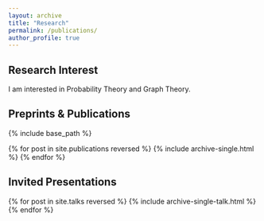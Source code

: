 ```yaml
---
layout: archive
title: "Research"
permalink: /publications/
author_profile: true
---
```


## Research Interest
I am interested in Probability Theory and Graph Theory.

## Preprints & Publications
{% include base_path %}

{% for post in site.publications reversed %}
  {% include archive-single.html %}
{% endfor %}

## Invited Presentations
{% for post in site.talks reversed %}
  {% include archive-single-talk.html %}
{% endfor %}
